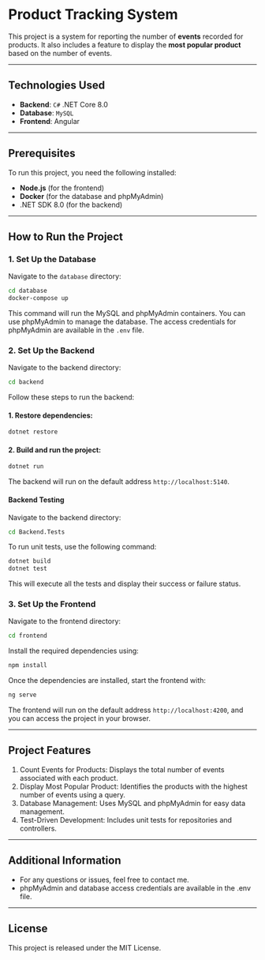 # Product Tracking System

This project is a system for reporting the number of **events** recorded for products. It also includes a feature to display the **most popular product** based on the number of events.

---

## Technologies Used

- **Backend**: `C#` .NET Core 8.0
- **Database**: `MySQL`
- **Frontend**: Angular

---

## Prerequisites

To run this project, you need the following installed:

- **Node.js** (for the frontend)
- **Docker** (for the database and phpMyAdmin)
- .NET SDK 8.0 (for the backend)

---

## How to Run the Project

### 1. Set Up the Database

Navigate to the `database` directory:

```bash
cd database
docker-compose up
```
This command will run the MySQL and phpMyAdmin containers. You can use phpMyAdmin to manage the database. The access credentials for phpMyAdmin are available in the `.env` file.

### 2. Set Up the Backend

Navigate to the backend directory:

```bash
cd backend
```

Follow these steps to run the backend:

#### 1. Restore dependencies:

```bash
dotnet restore
```

#### 2. Build and run the project:

```bash
dotnet run
```

The backend will run on the default address `http://localhost:5140`.

#### Backend Testing

Navigate to the backend directory:

```bash
cd Backend.Tests
```

To run unit tests, use the following command:

```bash
dotnet build
dotnet test
```

This will execute all the tests and display their success or failure status.

### 3. Set Up the Frontend

Navigate to the frontend directory:

```bash
cd frontend
```

Install the required dependencies using:

```bash
npm install
```

Once the dependencies are installed, start the frontend with:

```bash
ng serve
```

The frontend will run on the default address `http://localhost:4200`, and you can access the project in your browser.

---

## Project Features

  1. Count Events for Products: Displays the total number of events associated with each product.
  2. Display Most Popular Product: Identifies the products with the highest number of events using a query.
  3. Database Management: Uses MySQL and phpMyAdmin for easy data management.
  4. Test-Driven Development: Includes unit tests for repositories and controllers.

---

## Additional Information

  - For any questions or issues, feel free to contact me.
  - phpMyAdmin and database access credentials are available in the .env file.

---

## License

This project is released under the MIT License.
